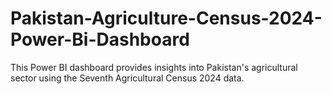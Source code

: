 # Pakistan-Agriculture-Census-2024-Power-Bi-Dashboard
This Power BI dashboard provides insights into Pakistan's agricultural sector using the Seventh Agricultural Census 2024 data.
